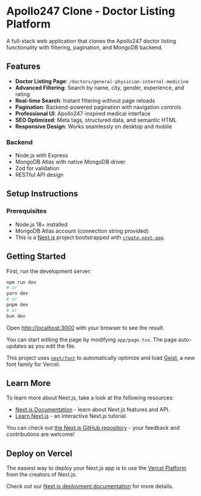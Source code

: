 # Apollo247 Clone - Doctor Listing Platform

A full-stack web application that clones the Apollo247 doctor listing functionality with filtering, pagination, and MongoDB backend.

## Features

- **Doctor Listing Page**: `/doctors/general-physician-internal-medicine`
- **Advanced Filtering**: Search by name, city, gender, experience, and rating
- **Real-time Search**: Instant filtering without page reloads
- **Pagination**: Backend-powered pagination with navigation controls
- **Professional UI**: Apollo247-inspired medical interface
- **SEO Optimized**: Meta tags, structured data, and semantic HTML
- **Responsive Design**: Works seamlessly on desktop and mobile


### Backend
- Node.js with Express
- MongoDB Atlas with native MongoDB driver
- Zod for validation
- RESTful API design

## Setup Instructions

### Prerequisites
- Node.js 18+ installed
- MongoDB Atlas account (connection string provided)
- This is a [Next.js](https://nextjs.org) project bootstrapped with [`create-next-app`](https://nextjs.org/docs/app/api-reference/cli/create-next-app).

## Getting Started

First, run the development server:

```bash
npm run dev
# or
yarn dev
# or
pnpm dev
# or
bun dev
```

Open [http://localhost:3000](http://localhost:3000) with your browser to see the result.

You can start editing the page by modifying `app/page.tsx`. The page auto-updates as you edit the file.

This project uses [`next/font`](https://nextjs.org/docs/app/building-your-application/optimizing/fonts) to automatically optimize and load [Geist](https://vercel.com/font), a new font family for Vercel.

## Learn More

To learn more about Next.js, take a look at the following resources:

- [Next.js Documentation](https://nextjs.org/docs) - learn about Next.js features and API.
- [Learn Next.js](https://nextjs.org/learn) - an interactive Next.js tutorial.

You can check out [the Next.js GitHub repository](https://github.com/vercel/next.js) - your feedback and contributions are welcome!

## Deploy on Vercel

The easiest way to deploy your Next.js app is to use the [Vercel Platform](https://vercel.com/new?utm_medium=default-template&filter=next.js&utm_source=create-next-app&utm_campaign=create-next-app-readme) from the creators of Next.js.

Check out our [Next.js deployment documentation](https://nextjs.org/docs/app/building-your-application/deploying) for more details.
